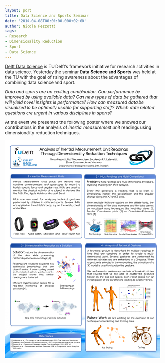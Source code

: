```yaml
---
layout: post
title: Data Science and Sports Seminar
date: '2016-04-08T00:00:00.000+02:00'
author: Nicola Pezzotti
tags:
- Research
- Dimensionality Reduction
- Sport
- Data Science
---
```


[Delft Data Science][1] is TU Delft’s framework initiative for research activities in data science.
Yesterday the seminar **Data Science and Sports** was held at the TU with the goal of rising awareness about the advantages of combining data science and sport.

*Data and sports are an exciting combination. Can performance be improved by using available data? Can new types of data be gathered that will yield novel insights in performance? How can measured data be visualized to be optimally usable for supporting staff?  Which data related questions are urgent in various disciplines in sports?*

At the event we presented the following poster where we showed our contributions in the analysis of *inertial measurement unit* readings using dimensionality reduction techniques.

<center><img src="/images/poster_sport.png" width="700"></center>

[1]: http://www.delftdatascience.tudelft.nl/

